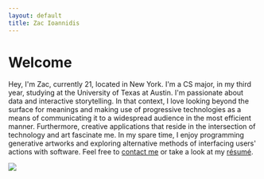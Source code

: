 ```yaml
---
layout: default
title: Zac Ioannidis
---
```


Welcome
===

Hey, I'm Zac, currently 21, located in New York. I'm a CS major, in my third year, studying at the University of Texas at Austin. I'm passionate about data and interactive storytelling. In that context, I love looking beyond the surface for meanings and making use of progressive technologies as a means of communicating it to a widespread audience in the most efficient manner. Furthermore, creative applications that reside in the intersection of technology and art fascinate me.
In my spare time, I enjoy programming generative artworks and exploring alternative methods of interfacing users' actions with software. Feel free to <a href="mailto:me@izac.us">contact me</a> or take a look at my <a href="resume.pdf">résumé</a>.


<div class="front-profile">
    <img src="{% asset_path front/subway.jpg %}">
</div>
